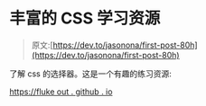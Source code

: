 # 丰富的 CSS 学习资源

> 原文:[https://dev.to/jasonona/first-post-80h](https://dev.to/jasonona/first-post-80h)

了解 css 的选择器。这是一个有趣的练习资源:

[https://fluke out . github . io](https://flukeout.github.io)